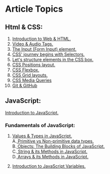 # Article Topics
## Html & CSS:
1. [Introduction to Web & HTML.](https://ansariyasirarfat.hashnode.dev/introduction-to-web-html)
2. [Video & Audio Tags.](https://ansariyasirarfat.hashnode.dev/video-audio-tags)
3. [The Input (Form Input) element.](https://ansariyasirarfat.hashnode.dev/the-input-form-input-element)
4. [CSS' journey begins with Selectors.](https://ansariyasirarfat.hashnode.dev/css-journey-begins-with-selectors)
5. [Let's structure elements in the CSS box.](https://ansariyasirarfat.hashnode.dev/lets-structure-elements-in-the-css-box)
6. [CSS Positions layout.](https://ansariyasirarfat.hashnode.dev/our-next-stop-is-the-css-positions-layout)
7. [CSS Flexbox.](https://ansariyasirarfat.hashnode.dev/css-flexbox-more-flexible-than-positions)
8. [CSS Grid layouts.](https://ansariyasirarfat.hashnode.dev/css-grid-layouts)
9. [CSS Media Queries](https://ansariyasirarfat.hashnode.dev/basic-of-css-media-queries)
10. [Git & GitHub](https://ansariyasirarfat.hashnode.dev/guide-to-git-github)


## JavaScript:
 [Introduction to JavaScript.](https://ansariyasirarfat.hashnode.dev/introduction-to-javascript)
### Fundamentals of JavaScript:
1. [Values & Types in JavaScript.](https://ansariyasirarfat.hashnode.dev/discovering-the-art-of-values-types-in-javascript) <br/>
A.[ Primitive vs Non-primitive data types.](https://ansariyasirarfat.hashnode.dev/primitive-vs-non-primitive-data-types)<br/>
B.[ Objects: The Building Blocks of JavaScript.](https://ansariyasirarfat.hashnode.dev/objects-the-building-blocks-of-javascript)<br/>
C.[ String & its Methods in JavaScript.](https://ansariyasirarfat.hashnode.dev/mastering-javascript-strings)<br/>
D.[ Arrays & its Methods in JavaScript.](https://ansariyasirarfat.hashnode.dev/exploring-arrays-its-methods-in-javascript)<br/>

2. [Introduction to JavaScript Variables.](https://ansariyasirarfat.hashnode.dev/getting-a-grip-on-javascript-variables)

<!-- 3. [Operations in JavaScript.](https://ansariyasirarfat.hashnode.dev/unlocking-the-power-of-operations-in-javascript) -->

<!-- 4. [Decisions in JavaScript.](https://ansariyasirarfat.hashnode.dev/power-versatility-of-decisions-in-javascript) -->

<!-- 5. [Loops in JavaScript.](https://ansariyasirarfat.hashnode.dev/looping-through-code-in-javascript) -->

<!-- 6. [Functions in JavaScript.](https://ansariyasirarfat.hashnode.dev/why-use-functions-in-javascript) -->

<!-- [How Prototype & its Chain works in JavaScript?](https://ansariyasirarfat.hashnode.dev/how-prototype-its-chain-works-in-javascript) -->


